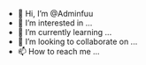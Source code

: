 - 👋 Hi, I’m @Adminfuu
- 👀 I’m interested in ...
- 🌱 I’m currently learning ...
- 💞️ I’m looking to collaborate on ...
- 📫 How to reach me ...

<!---
Adminfuu/Adminfuu is a ✨ special ✨ repository because its `README.md` (this file) appears on your GitHub profile.
You can click the Preview link to take a look at your changes.
--->
